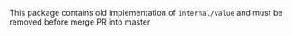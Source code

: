 This package contains old implementation of `internal/value` and must be removed before merge PR into master
